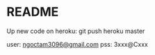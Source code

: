 # README

Up new code on heroku: git push heroku master

user: ngoctam3096@gmail.com
pss: 3xxx@Cxxx
